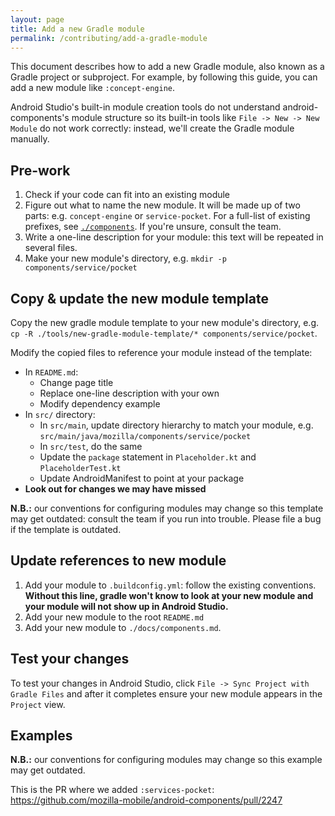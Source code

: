 ```yaml
---
layout: page
title: Add a new Gradle module
permalink: /contributing/add-a-gradle-module
---
```


This document describes how to add a new Gradle module, also known as a Gradle project or subproject. For example, by following this guide, you can add a new module like `:concept-engine`.

Android Studio's built-in module creation tools do not understand android-components's module structure so its built-in tools like `File -> New -> New Module` do not work correctly: instead, we'll create the Gradle module manually.

## Pre-work
1. Check if your code can fit into an existing module
1. Figure out what to name the new module. It will be made up of two parts: e.g. `concept-engine` or `service-pocket`. For a full-list of existing prefixes, see [`./components`](https://github.com/mozilla-mobile/android-components/tree/master/components). If you're unsure, consult the team.
1. Write a one-line description for your module: this text will be repeated in several files.
1. Make your new module's directory, e.g. `mkdir -p components/service/pocket`

## Copy & update the new module template
Copy the new gradle module template to your new module's directory, e.g. `cp -R ./tools/new-gradle-module-template/* components/service/pocket`.

Modify the copied files to reference your module instead of the template:
- In `README.md`:
  - Change page title
  - Replace one-line description with your own
  - Modify dependency example
- In `src/` directory:
  - In `src/main`, update directory hierarchy to match your module, e.g. `src/main/java/mozilla/components/service/pocket`
  - In `src/test`, do the same
  - Update the `package` statement in `Placeholder.kt` and `PlaceholderTest.kt`
  - Update AndroidManifest to point at your package
- **Look out for changes we may have missed**

**N.B.:** our conventions for configuring modules may change so this template may get outdated: consult the team if you run into trouble. Please file a bug if the template is outdated.

## Update references to new module
1. Add your module to `.buildconfig.yml`: follow the existing conventions. **Without this line, gradle won't know to look at your new module and your module will not show up in Android Studio.**
1. Add your new module to the root `README.md`
1. Add your new module to `./docs/components.md`.

## Test your changes
To test your changes in Android Studio, click `File -> Sync Project with Gradle Files` and after it completes ensure your new module appears in the `Project` view.

## Examples
**N.B.:** our conventions for configuring modules may change so this example may get outdated.

This is the PR where we added `:services-pocket`: https://github.com/mozilla-mobile/android-components/pull/2247
